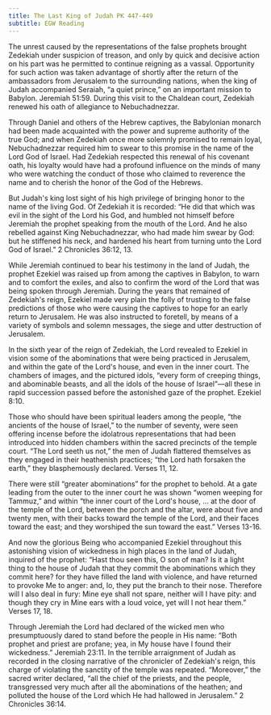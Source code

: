 ```yaml
---
title: The Last King of Judah PK 447-449
subtitle: EGW Reading
---
```


The unrest caused by the representations of the false prophets brought Zedekiah under suspicion of treason, and only by quick and decisive action on his part was he permitted to continue reigning as a vassal. Opportunity for such action was taken advantage of shortly after the return of the ambassadors from Jerusalem to the surrounding nations, when the king of Judah accompanied Seraiah, “a quiet prince,” on an important mission to Babylon. Jeremiah 51:59. During this visit to the Chaldean court, Zedekiah renewed his oath of allegiance to Nebuchadnezzar.

Through Daniel and others of the Hebrew captives, the Babylonian monarch had been made acquainted with the power and supreme authority of the true God; and when Zedekiah once more solemnly promised to remain loyal, Nebuchadnezzar required him to swear to this promise in the name of the Lord God of Israel. Had Zedekiah respected this renewal of his covenant oath, his loyalty would have had a profound influence on the minds of many who were watching the conduct of those who claimed to reverence the name and to cherish the honor of the God of the Hebrews.

But Judah's king lost sight of his high privilege of bringing honor to the name of the living God. Of Zedekiah it is recorded: “He did that which was evil in the sight of the Lord his God, and humbled not himself before Jeremiah the prophet speaking from the mouth of the Lord. And he also rebelled against King Nebuchadnezzar, who had made him swear by God: but he stiffened his neck, and hardened his heart from turning unto the Lord God of Israel.” 2 Chronicles 36:12, 13.

While Jeremiah continued to bear his testimony in the land of Judah, the prophet Ezekiel was raised up from among the captives in Babylon, to warn and to comfort the exiles, and also to confirm the word of the Lord that was being spoken through Jeremiah. During the years that remained of Zedekiah's reign, Ezekiel made very plain the folly of trusting to the false predictions of those who were causing the captives to hope for an early return to Jerusalem. He was also instructed to foretell, by means of a variety of symbols and solemn messages, the siege and utter destruction of Jerusalem.

In the sixth year of the reign of Zedekiah, the Lord revealed to Ezekiel in vision some of the abominations that were being practiced in Jerusalem, and within the gate of the Lord's house, and even in the inner court. The chambers of images, and the pictured idols, “every form of creeping things, and abominable beasts, and all the idols of the house of Israel”—all these in rapid succession passed before the astonished gaze of the prophet. Ezekiel 8:10.

Those who should have been spiritual leaders among the people, “the ancients of the house of Israel,” to the number of seventy, were seen offering incense before the idolatrous representations that had been introduced into hidden chambers within the sacred precincts of the temple court. “The Lord seeth us not,” the men of Judah flattered themselves as they engaged in their heathenish practices; “the Lord hath forsaken the earth,” they blasphemously declared. Verses 11, 12.

There were still “greater abominations” for the prophet to behold. At a gate leading from the outer to the inner court he was shown “women weeping for Tammuz,” and within “the inner court of the Lord's house, ... at the door of the temple of the Lord, between the porch and the altar, were about five and twenty men, with their backs toward the temple of the Lord, and their faces toward the east; and they worshiped the sun toward the east.” Verses 13-16.

And now the glorious Being who accompanied Ezekiel throughout this astonishing vision of wickedness in high places in the land of Judah, inquired of the prophet: “Hast thou seen this, O son of man? Is it a light thing to the house of Judah that they commit the abominations which they commit here? for they have filled the land with violence, and have returned to provoke Me to anger: and, lo, they put the branch to their nose. Therefore will I also deal in fury: Mine eye shall not spare, neither will I have pity: and though they cry in Mine ears with a loud voice, yet will I not hear them.” Verses 17, 18.

Through Jeremiah the Lord had declared of the wicked men who presumptuously dared to stand before the people in His name: “Both prophet and priest are profane; yea, in My house have I found their wickedness.” Jeremiah 23:11. In the terrible arraignment of Judah as recorded in the closing narrative of the chronicler of Zedekiah's reign, this charge of violating the sanctity of the temple was repeated. “Moreover,” the sacred writer declared, “all the chief of the priests, and the people, transgressed very much after all the abominations of the heathen; and polluted the house of the Lord which He had hallowed in Jerusalem.” 2 Chronicles 36:14.